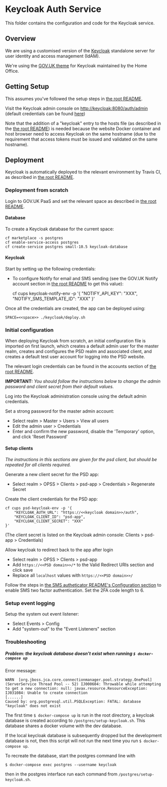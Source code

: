 # Keycloak Auth Service

This folder contains the configuration and code for the Keycloak service.


## Overview

We are using a customised version of the [Keycloak](https://www.keycloak.org/index.html) standalone server
for user identity and access management (IdAM).

We're using the [GOV.UK theme](https://github.com/UKHomeOffice/keycloak-theme-govuk) for Keycloak
maintained by the Home Office.


## Getting Setup

This assumes you've followed the setup steps in [the root README](../README.md#getting-setup).

Visit the Keycloak admin console on [http://keycloak:8080/auth/admin](http://keycloak:8080/auth/admin)
(default credentials can be found [here](../README.md#accounts))


Note that the addition of a "keycloak" entry to the hosts file (as described in the [the root README](../README.md#getting-setup))
is needed because the website Docker container and host browser need to access Keycloak on the same hostname
(due to the requirement that access tokens must be issued and validated on the same hostname).


## Deployment

Keycloak is automatically deployed to the relevant environment by Travis CI, as described in
[the root README](../README.md#deployment).


### Deployment from scratch

Login to GOV.UK PaaS and set the relevant space as described in [the root README](../README.md#deployment-from-scratch).


#### Database

To create a Keycloak database for the current space:

    cf marketplace -s postgres
    cf enable-service-access postgres
    cf create-service postgres small-10.5 keycloak-database


#### Keycloak

Start by setting up the following credentials:

* To configure Notify for email and SMS sending (see the GOV.UK Notify account section in [the root README](../README.md#gov.uk-notify) to get this value):

    cf cups keycloak-notify-env -p '{
        "NOTIFY_API_KEY": "XXX",
        "NOTIFY_SMS_TEMPLATE_ID": "XXX"
    }'
    
Once all the credentials are created, the app can be deployed using:

    SPACE=<<space>> ./keycloak/deploy.sh

### Initial configuration

When deploying Keycloak from scratch, an initial configuration file is imported on first launch, which creates a
default admin user for the master realm, creates and configures the PSD realm and associated client, and creates
a default test user account for logging into the PSD website.

The relevant login credentials can be found in the accounts section of [the root README](../README.md#keycloak).

**IMPORTANT:** *You should follow the instructions below to change the admin password and client secret from their
default values.*

Log into the Keycloak administration console using the default admin credentials.

Set a strong password for the master admin account:
* Select realm > Master > Users > View all users
* Edit the admin user > Credentials
* Enter and confirm the new password, disable the 'Temporary' option, and click 'Reset Password'

#### Setup clients
*The instructions in this sections are given for the psd client, but should be repeated for all clients required.*

Generate a new client secret for the PSD app:
* Select realm > OPSS > Clients > psd-app > Credentials > Regenerate Secret

Create the client credentials for the PSD app:

    cf cups psd-keycloak-env -p '{
        "KEYCLOAK_AUTH_URL": "https://<<keycloak domain>>/auth",
        "KEYCLOAK_CLIENT_ID": "psd-app",
        "KEYCLOAK_CLIENT_SECRET": "XXX"
    }'

(The client secret is listed on the Keycloak admin console: Clients > psd-app > Credentials)

Allow keycloak to redirect back to the app after login
* Select realm > OPSS > Clients > psd-app
* Add `https://<<PSD domain>>/*` to the Valid Redirect URIs section and click save
* Replace all `localhost` values with `https://<<PSD domain>>/`

Follow the steps in [the SMS autheticator README's Configuration section](
https://github.com/UKGovernmentBEIS/keycloak-sms-authenticator-sns/blob/develop/README.md#Configuration) 
to enable SMS two factor authentication. Set the 2FA code length to 6.

### Setup event logging
Setup the system out event listener:
* Select Events > Config
* Add "system-out" to the "Event Listeners" section


### Troubleshooting
##### Problem: the keycloak database doesn't exist when running `$ docker-compose up`
Error message:
```
WARN  [org.jboss.jca.core.connectionmanager.pool.strategy.OnePool] (ServerService Thread Pool -- 52) IJ000604: Throwable while attempting to get a new connection: null: javax.resource.ResourceException: IJ031084: Unable to create connection
[......]
Caused by: org.postgresql.util.PSQLException: FATAL: database "keycloak" does not exist
```

The first time `$ docker-compose up` is run in the root directory, a keycloak database is created according to 
`/postgres/setup-keycloak.sh`. This database shares a docker volume with the dev database.

If the local keycloak database is subsequently dropped but the development database is not, then this script will not 
run the next time you run `$ docker-compose up`.

To recreate the database, start the postgres command line with

```$ docker-compose exec postgres --username keycloak```

then in the postgres interface run each command from `/postgres/setup-keycloak.sh`.
